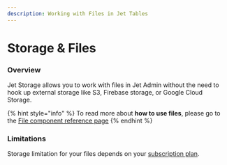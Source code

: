 ```yaml
---
description: Working with Files in Jet Tables
---
```


# Storage & Files

### Overview

Jet Storage allows you to work with files in Jet Admin without the need to hook up external storage like S3, Firebase storage, or Google Cloud Storage.

{% hint style="info" %}
To read more about **how to use files**, please go to the [File component reference page](../../components/fields/file.md)
{% endhint %}

### Limitations

Storage limitation for your files depends on your [subscription plan](https://www.jetadmin.io/pricing).
